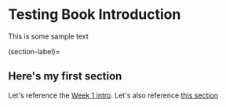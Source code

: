 # Testing Book Introduction

This is some sample text

(section-label)=
## Here's my first section

Let's reference the [Week 1 intro](/Week1/intro.md). Let's also reference [this section](section-label)
